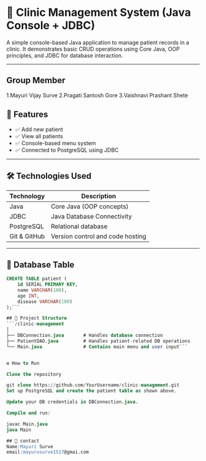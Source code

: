 # 🏥 Clinic Management System (Java Console + JDBC)

A simple console-based Java application to manage patient records in a clinic. It demonstrates basic CRUD operations using Core Java, OOP principles, and JDBC for database interaction.

---

## Group Member
1.Mayuri Vijay Surve
2.Pragati Santosh Gore
3.Vaishnavi Prashant Shete

## 📌 Features

- ✅ Add new patient
- ✅ View all patients
- ✅ Console-based menu system
- ✅ Connected to PostgreSQL using JDBC

---

## 🛠 Technologies Used

| Technology   | Description                       |
|--------------|-----------------------------------|
| Java         | Core Java (OOP concepts)          |
| JDBC         | Java Database Connectivity        |
| PostgreSQL   | Relational database               |
| Git & GitHub | Version control and code hosting  |

---

## 🧾 Database Table

```sql
CREATE TABLE patient (
    id SERIAL PRIMARY KEY,
    name VARCHAR(100),
    age INT,
    disease VARCHAR(100)
);```

## 🧾 Project Structure
```/clinic-management
│
├── DBConnection.java       # Handles database connection
├── PatientDAO.java         # Handles patient-related DB operations
└── Main.java               # Contains main menu and user input```


⚙ How to Run

Clone the repository

git clone https://github.com/YourUsername/clinic-management.git
Set up PostgreSQL and create the patient table as shown above.

Update your DB credentials in DBConnection.java.

Compile and run:

javac Main.java
java Main

## 🧾 contact
Name:Mayuri Surve
email:mayurusurve1517@gmai.com


